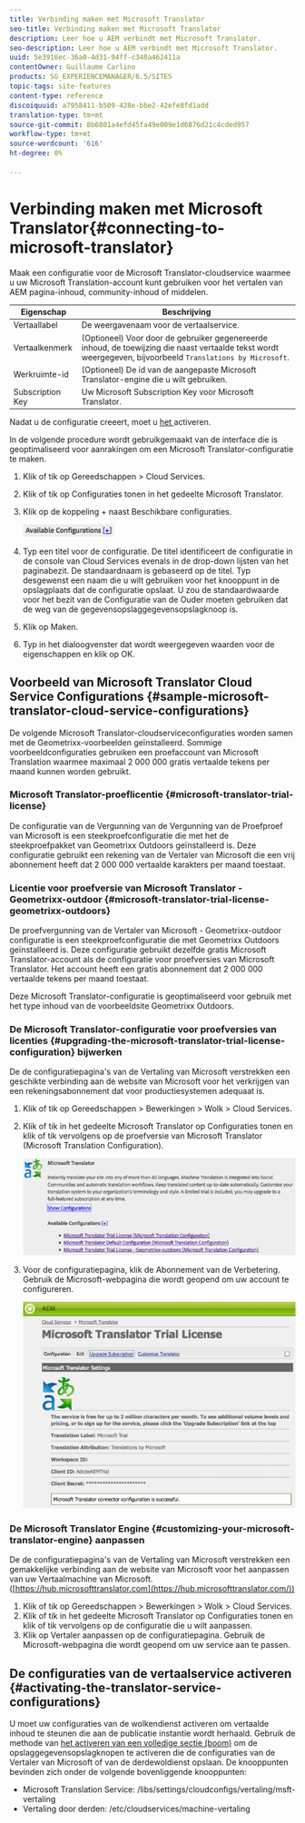 ```yaml
---
title: Verbinding maken met Microsoft Translator
seo-title: Verbinding maken met Microsoft Translator
description: Leer hoe u AEM verbindt met Microsoft Translator.
seo-description: Leer hoe u AEM verbindt met Microsoft Translator.
uuid: 5e3916ec-36a0-4d31-94ff-c340a462411a
contentOwner: Guillaume Carlino
products: SG_EXPERIENCEMANAGER/6.5/SITES
topic-tags: site-features
content-type: reference
discoiquuid: a7958411-b509-428e-bbe2-42efe8fd1add
translation-type: tm+mt
source-git-commit: 8b6801a4efd45fa49e009e1d6876d21c4cded957
workflow-type: tm+mt
source-wordcount: '616'
ht-degree: 0%

---
```



# Verbinding maken met Microsoft Translator{#connecting-to-microsoft-translator}

Maak een configuratie voor de Microsoft Translator-cloudservice waarmee u uw Microsoft Translation-account kunt gebruiken voor het vertalen van AEM pagina-inhoud, community-inhoud of middelen.

| Eigenschap | Beschrijving |
|---|---|
| Vertaallabel | De weergavenaam voor de vertaalservice. |
| Vertaalkenmerk | (Optioneel) Voor door de gebruiker gegenereerde inhoud, de toewijzing die naast vertaalde tekst wordt weergegeven, bijvoorbeeld `Translations by Microsoft`. |
| Werkruimte-id | (Optioneel) De id van de aangepaste Microsoft Translator-engine die u wilt gebruiken. |
| Subscription Key | Uw Microsoft Subscription Key voor Microsoft Translator. |

Nadat u de configuratie creeert, moet u [het ](/help/sites-administering/tc-msconf.md#activating-the-translator-service-configurations) activeren.

In de volgende procedure wordt gebruikgemaakt van de interface die is geoptimaliseerd voor aanrakingen om een Microsoft Translator-configuratie te maken.

1. Klik of tik op Gereedschappen > Cloud Services.
1. Klik of tik op Configuraties tonen in het gedeelte Microsoft Translator.
1. Klik op de koppeling + naast Beschikbare configuraties.

   ![chlimage_1-382](assets/chlimage_1-382.png)

1. Typ een titel voor de configuratie. De titel identificeert de configuratie in de console van Cloud Services evenals in de drop-down lijsten van het paginabezit. De standaardnaam is gebaseerd op de titel. Typ desgewenst een naam die u wilt gebruiken voor het knooppunt in de opslagplaats dat de configuratie opslaat. U zou de standaardwaarde voor het bezit van de Configuratie van de Ouder moeten gebruiken dat de weg van de gegevensopslaggegevensopslagknoop is.
1. Klik op Maken.
1. Typ in het dialoogvenster dat wordt weergegeven waarden voor de eigenschappen en klik op OK.

## Voorbeeld van Microsoft Translator Cloud Service Configurations {#sample-microsoft-translator-cloud-service-configurations}

De volgende Microsoft Translator-cloudserviceconfiguraties worden samen met de Geometrixx-voorbeelden geïnstalleerd. Sommige voorbeeldconfiguraties gebruiken een proefaccount van Microsoft Translation waarmee maximaal 2 000 000 gratis vertaalde tekens per maand kunnen worden gebruikt.

### Microsoft Translator-proeflicentie {#microsoft-translator-trial-license}

De configuratie van de Vergunning van de Vergunning van de Proefproef van Microsoft is een steekproefconfiguratie die met het de steekproefpakket van Geometrixx Outdoors geïnstalleerd is. Deze configuratie gebruikt een rekening van de Vertaler van Microsoft die een vrij abonnement heeft dat 2 000 000 vertaalde karakters per maand toestaat.

### Licentie voor proefversie van Microsoft Translator - Geometrixx-outdoor {#microsoft-translator-trial-license-geometrixx-outdoors}

De proefvergunning van de Vertaler van Microsoft - Geometrixx-outdoor configuratie is een steekproefconfiguratie die met Geometrixx Outdoors geïnstalleerd is. Deze configuratie gebruikt dezelfde gratis Microsoft Translator-account als de configuratie voor proefversies van Microsoft Translator. Het account heeft een gratis abonnement dat 2 000 000 vertaalde tekens per maand toestaat.

Deze Microsoft Translator-configuratie is geoptimaliseerd voor gebruik met het type inhoud van de voorbeeldsite Geometrixx Outdoors.

### De Microsoft Translator-configuratie voor proefversies van licenties {#upgrading-the-microsoft-translator-trial-license-configuration} bijwerken

De de configuratiepagina&#39;s van de Vertaling van Microsoft verstrekken een geschikte verbinding aan de website van Microsoft voor het verkrijgen van een rekeningsabonnement dat voor productiesystemen adequaat is.

1. Klik of tik op Gereedschappen > Bewerkingen > Wolk > Cloud Services.
1. Klik of tik in het gedeelte Microsoft Translator op Configuraties tonen en klik of tik vervolgens op de proefversie van Microsoft Translator (Microsoft Translation Configuration).

   ![chlimage_1-383](assets/chlimage_1-383.png)

1. Voor de configuratiepagina, klik de Abonnement van de Verbetering. Gebruik de Microsoft-webpagina die wordt geopend om uw account te configureren.

   ![chlimage_1-384](assets/chlimage_1-384.png)

### De Microsoft Translator Engine {#customizing-your-microsoft-translator-engine} aanpassen

De de configuratiepagina&#39;s van de Vertaling van Microsoft verstrekken een gemakkelijke verbinding aan de website van Microsoft voor het aanpassen van uw Vertaalmachine van Microsoft. ([https://hub.microsofttranslator.com](https://hub.microsofttranslator.com/))

1. Klik of tik op Gereedschappen > Bewerkingen > Wolk > Cloud Services.
1. Klik of tik in het gedeelte Microsoft Translator op Configuraties tonen en klik of tik vervolgens op de configuratie die u wilt aanpassen.
1. Klik op Vertaler aanpassen op de configuratiepagina. Gebruik de Microsoft-webpagina die wordt geopend om uw service aan te passen.

## De configuraties van de vertaalservice activeren {#activating-the-translator-service-configurations}

U moet uw configuraties van de wolkendienst activeren om vertaalde inhoud te steunen die aan de publicatie instantie wordt herhaald. Gebruik de methode van [het activeren van een volledige sectie (boom)](/help/sites-authoring/publishing-pages.md#publishing-and-unpublishing-a-tree) om de opslaggegevensopslagknopen te activeren die de configuraties van de Vertaler van Microsoft of van de derdewoldienst opslaan. De knooppunten bevinden zich onder de volgende bovenliggende knooppunten:

* Microsoft Translation Service: /libs/settings/cloudconfigs/vertaling/msft-vertaling
* Vertaling door derden: /etc/cloudservices/machine-vertaling

